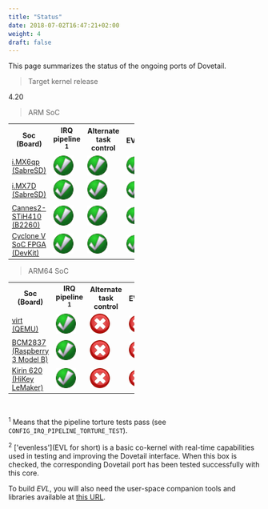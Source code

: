 ```yaml
---
title: "Status"
date: 2018-07-02T16:47:21+02:00
weight: 4
draft: false
---
```


This page summarizes the status of the ongoing ports of Dovetail.

> Target kernel release

4.20

> ARM SoC

<table class="status" style="width:50%">
  <col width="40%">
  <col width="20%">
  <col width="20%">
  <col width="20%">
  <tr>
    <th>Soc (Board)</th>
    <th>IRQ pipeline <sup>1</sup></th> 
    <th>Alternate task control</th>
    <th>EVL<sup>2</sup></th>
  </tr>
  <tr>
    <td align="left"><a href="https://www.nxp.com/support/developer-resources/hardware-development-tools/sabre-development-system/sabre-board-for-smart-devices-based-on-the-i.mx-6quadplus-applications-processors:RD-IMX6QP-SABRE" target="_blank">i.MX6qp (SabreSD)</a></td>
    <td><img src="/images/checked.png"></td> 
    <td><img src="/images/checked.png"></td>
    <td><img src="/images/checked.png"></td>
  </tr>
  <tr>
    <td align="left"><a href="https://www.nxp.com/support/developer-resources/hardware-development-tools/sabre-development-system/sabre-board-for-smart-devices-based-on-the-i.mx-7dual-applications-processors:MCIMX7SABRE" target="_blank">i.MX7D (SabreSD)</a></td>
    <td><img src="/images/checked.png"></td> 
    <td><img src="/images/checked.png"></td>
    <td><img src="/images/checked.png"></td>
  </tr>
  <tr>
    <td align="left"><a href="https://www.96boards.org/documentation/consumer/b2260/hardware-docs/" target="_blank">Cannes2-STiH410 (B2260)</a></td>
    <td><img src="/images/checked.png"></td> 
    <td><img src="/images/checked.png"></td>
    <td><img src="/images/checked.png"></td>
  </tr>
  <tr>
    <td align="left"><a href="https://www.altera.com/products/soc/portfolio/cyclone-v-soc/overview.html" target="_blank">Cyclone V SoC FPGA (DevKit)</a></td>
    <td><img src="/images/checked.png"></td> 
    <td><img src="/images/checked.png"></td>
    <td><img src="/images/checked.png"></td>
  </tr>
</table>

> ARM64 SoC

<table class="status" style="width:50%">
  <col width="40%">
  <col width="20%">
  <col width="20%">
  <col width="20%">
  <tr>
    <th>Soc (Board)</th>
    <th>IRQ pipeline <sup>1</sup></th> 
    <th>Alternate task control</th>
    <th>EVL<sup>2</sup></th>
  </tr>
  <tr>
    <td align="left"><a href="https://wiki.qemu.org/Documentation/Platforms/ARM#Generic_ARM_system_emulation_with_the_virt_machine" target="_blank">virt (QEMU)</a></td>
    <td><img src="/images/checked.png"></td> 
    <td><img src="/images/unchecked.png"></td>
    <td><img src="/images/unchecked.png"></td>
  </tr>
  <tr>
    <td align="left"><a href="https://www.raspberrypi.org/products/raspberry-pi-3-model-b/" target="_blank">BCM2837 (Raspberry 3 Model B)</a></td>
    <td><img src="/images/checked.png"></td> 
    <td><img src="/images/unchecked.png"></td>
    <td><img src="/images/unchecked.png"></td>
  </tr>
  <tr>
    <td align="left"><a href="https://www.96boards.org/product/hikey/" target="_blank">Kirin 620 (HiKey LeMaker)</a></td>
    <td><img src="/images/checked.png"></td> 
    <td><img src="/images/unchecked.png"></td>
    <td><img src="/images/unchecked.png"></td>
  </tr>
</table>

<br>

<sup>1</sup> Means that the pipeline torture tests pass (see
`CONFIG_IRQ_PIPELINE_TORTURE_TEST`).

<sup>2</sup> ['evenless'](EVL for short) is a basic co-kernel with
real-time capabilities used in testing and improving the Dovetail
interface.  When this box is checked, the corresponding Dovetail port
has been tested successfully with this core.

To build _EVL_, you will also need the user-space companion tools and
libraries available at [this
URL](https://lab.xenomai.org/evl.git/).
